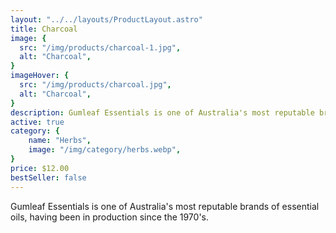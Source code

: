 ```yaml
---
layout: "../../layouts/ProductLayout.astro"
title: Charcoal
image: {
  src: "/img/products/charcoal-1.jpg",
  alt: "Charcoal",
}
imageHover: {
  src: "/img/products/charcoal.jpg",
  alt: "Charcoal",
}
description: Gumleaf Essentials is one of Australia's most reputable brands of essential oils
active: true
category: {
    name: "Herbs",
    image: "/img/category/herbs.webp",
}
price: $12.00
bestSeller: false
---
```


Gumleaf Essentials is one of Australia's most reputable brands of essential oils, having been in production since the 1970's.

